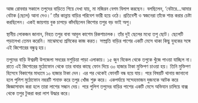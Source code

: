 আজ রোববার সকালে তপুদের বাড়িতে গিয়ে দেখা যায়, মা মজিরন বেগম বিলাপ করছেন। বলছিলেন, ‘বেটারে...আমার বেটাক (ছেলে) আনা দেও।’ তাঁর কান্নায় বাড়ির পরিবেশ ভারী হয়ে ওঠে। প্রতিবেশী ও স্বজনেরা তাঁকে শান্ত করার চেষ্টা করছিলেন। একই জায়গায় বুক চাপড়ে কাঁদছিলেন কিশোর তপুর বড় ভাই অপু।

স্থানীয় লোকজন জানান, নিহত তপুর বাবা আবুল কাশেম রিকশাচালক। তাঁর দুই ছেলের মধ্যে তপু ছোট। ছেলেটি পড়ালেখা তেমন করেনি। মাঝেমধ্যে শ্রমিকের কাজ করত। সম্প্রতি বাড়ির পাশের একটি মেসে থাকা কিছু যুবকের সঙ্গে এই কিশোরের বন্ধুত্ব হয়।

তপুদের বাড়ি ঈশ্বরদী উপজেলা সদরের মশুড়িয়া পাড়া এলাকায়। ১৫ জুন বিকেল থেকে তপুকে খুঁজে পাওয়া যাচ্ছিল না। রাতে এই কিশোরের মুঠোফোন থেকে তার বাবার কাছে ফোন দিয়ে ৩০ হাজার টাকা মুক্তিপণ চাওয়া হয়। তিনি মুক্তিপণ হিসেবে বিকাশের মাধ্যমে ১০ হাজার টাকা দেন। এর পর থেকেই ফোনটি বন্ধ হয়ে যায়। পরে বিষয়টি থানায় জানানো হলে পুলিশ মুঠোফোন নম্বরটি শনাক্ত করে তপুর খোঁজ শুরু করে। একপর্যায়ে সন্দেহভাজন দুজনকে আটক করে জিজ্ঞাসাবাদ করা হলে তারা লাশের সন্ধান দেয়। পরে পুলিশ তপুদের বাড়ির পাশের একটি মেসে অভিযান চালিয়ে বাক্স থেকে তপুর টুকরা করা লাশ উদ্ধার করে।
